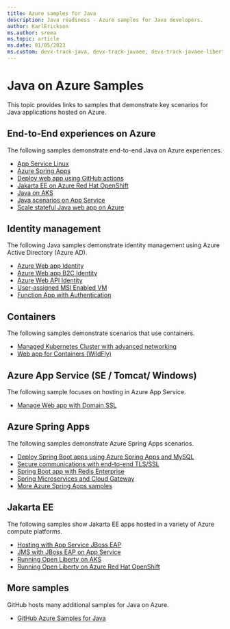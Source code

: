 ```yaml
---
title: Azure samples for Java
description: Java readiness - Azure samples for Java developers.
author: KarlErickson
ms.author: sreea
ms.topic: article
ms.date: 01/05/2023
ms.custom: devx-track-java, devx-track-javaee, devx-track-javaee-liberty-aks, devx-track-javaee-liberty-aro, devx-track-extended-java
---
```


# Java on Azure Samples

This topic provides links to samples that demonstrate key scenarios for Java applications hosted on Azure.

## End-to-End experiences on Azure

The following samples demonstrate end-to-end Java on Azure experiences.

- [App Service Linux](https://github.com/Azure-Samples/e2e-java-experience-in-app-service-linux/tree/master/)
- [Azure Spring Apps](https://github.com/Azure-Samples/azure-spring-cloud)
- [Deploy web app using GitHub actions](https://github.com/Azure-Samples/Java-application-petstore-ee7)
- [Jakarta EE on Azure Red Hat OpenShift](https://github.com/Azure-Samples/jboss-on-aro-jakartaee)
- [Java on AKS](https://github.com/Azure-Samples/java-on-aks)
- [Java scenarios on App Service](https://github.com/Azure-Samples/java-on-app-service)
- [Scale stateful Java web app on Azure](https://github.com/Azure-Samples/scaling-stateful-java-web-app-on-azure)

## Identity management

The following Java samples demonstrate identity management using Azure Active Directory (Azure AD).

- [Azure Web app Identity](https://github.com/Azure-Samples/ms-identity-java-webapp)
- [Azure Web app B2C Identity](https://github.com/Azure-Samples/ms-identity-b2c-java-servlet-webapp-authentication)
- [Azure Web API Identity](https://github.com/Azure-Samples/ms-identity-java-webapi)
- [User-assigned MSI Enabled VM](https://github.com/Azure-Samples/compute-java-manage-user-assigned-msi-enabled-virtual-machine)
- [Function App with Authentication](https://github.com/Azure-Samples/app-service-java-manage-authentication-for-functions)

## Containers

The following samples demonstrate scenarios that use containers.

- [Managed Kubernetes Cluster with advanced networking](https://github.com/Azure-Samples/aks-java-manage-kubernetes-cluster-with-advanced-networking)
- [Web app for Containers (WildFly)](https://github.com/Azure-Samples/app-service-wildfly)

## Azure App Service (SE / Tomcat/ Windows)

The following sample focuses on hosting in Azure App Service.

- [Manage Web app with Domain SSL](https://github.com/Azure-Samples/app-service-java-manage-web-apps-with-custom-domains)

## Azure Spring Apps

The following samples demonstrate Azure Spring Apps scenarios.

- [Deploy Spring Boot apps using Azure Spring Apps and MySQL](https://github.com/Azure-Samples/spring-petclinic-microservices)
- [Secure communications with end-to-end TLS/SSL](https://github.com/Azure-Samples/spring-boot-secure-communications-using-end-to-end-tls-ssl)
- [Spring Boot app with Redis Enterprise](https://github.com/Azure-Samples/brewdis)
- [Spring Microservices and Cloud Gateway](https://github.com/Azure-Samples/spring-cloud-gateway)
- [More Azure Spring Apps samples](https://github.com/Azure-Samples/Azure-Spring-Cloud-Samples)

## Jakarta EE

The following samples show Jakarta EE apps hosted in a variety of Azure compute platforms.

- [Hosting with App Service JBoss EAP](https://github.com/Azure-Samples/jboss-on-app-service)
- [JMS with JBoss EAP on App Service](https://github.com/Azure-Samples/jboss-on-app-service-jms)
- [Running Open Liberty on AKS](https://github.com/Azure-Samples/open-liberty-on-aks)
- [Running Open Liberty on Azure Red Hat OpenShift](https://github.com/Azure-Samples/open-liberty-on-aro)

## More samples

GitHub hosts many additional samples for Java on Azure.

- [GitHub Azure Samples for Java](https://github.com/Azure-Samples?language=java)
